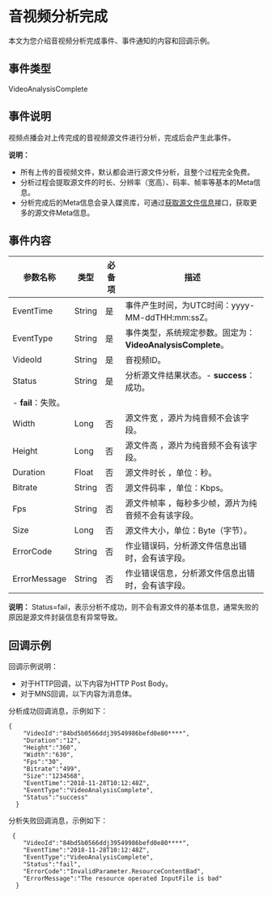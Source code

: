 # 音视频分析完成

本文为您介绍音视频分析完成事件、事件通知的内容和回调示例。

## 事件类型

VideoAnalysisComplete

## 事件说明

视频点播会对上传完成的音视频源文件进行分析，完成后会产生此事件。

**说明：**

-   所有上传的音视频文件，默认都会进行源文件分析，且整个过程完全免费。
-   分析过程会提取源文件的时长、分辨率（宽高）、码率、帧率等基本的Meta信息。
-   分析完成后的Meta信息会录入媒资库，可通过[获取源文件信息](/intl.zh-CN/服务端API/媒资管理/音视频管理/获取源文件地址.md)接口，获取更多的源文件Meta信息。

## 事件内容

|参数名称|类型|必备项|描述|
|----|--|---|--|
|EventTime|String|是|事件产生时间，为UTC时间：yyyy-MM-ddTHH:mm:ssZ。|
|EventType|String|是|事件类型，系统规定参数。固定为：**VideoAnalysisComplete**。|
|VideoId|String|是|音视频ID。|
|Status|String|是|分析源文件结果状态。-   **success**：成功。
-   **fail**：失败。 |
|Width|Long|否|源文件宽 ，源片为纯音频不会该字段。|
|Height|Long|否|源文件高 ，源片为纯音频不会有该字段。|
|Duration|Float|否|源文件时长 ，单位：秒。|
|Bitrate|String|否|源文件码率 ，单位：Kbps。|
|Fps|String|否|源文件帧率 ，每秒多少帧，源片为纯音频不会有该字段。|
|Size|Long|否|源文件大小，单位：Byte（字节）。|
|ErrorCode|String|否|作业错误码，分析源文件信息出错时，会有该字段。|
|ErrorMessage|String|否|作业错误信息，分析源文件信息出错时，会有该字段。|

**说明：** Status=fail，表示分析不成功，则不会有源文件的基本信息，通常失败的原因是源文件封装信息有异常导致。

## 回调示例

回调示例说明：

-   对于HTTP回调，以下内容为HTTP Post Body。
-   对于MNS回调，以下内容为消息体。

分析成功回调消息，示例如下：

```
{
    "VideoId":"84bd5b0566ddj39549986befd0e80****",
    "Duration":"12",
    "Height":"360",
    "Width":"630",
    "Fps":"30",
    "Bitrate":"499",
    "Size":"1234568",
    "EventTime":"2018-11-28T10:12:48Z",
    "EventType":"VideoAnalysisComplete",
    "Status":"success"
  }
```

分析失败回调消息，示例如下：

```
 {
    "VideoId":"84bd5b0566ddj39549986befd0e80****",
    "EventTime":"2018-11-28T10:12:48Z",
    "EventType":"VideoAnalysisComplete",
    "Status":"fail",
    "ErrorCode":"InvalidParameter.ResourceContentBad",
    "ErrorMessage":"The resource operated InputFile is bad"
  }
```

